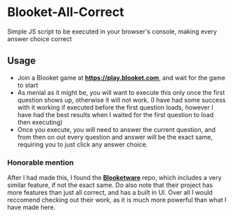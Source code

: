 # Blooket-All-Correct
Simple JS script to be executed in your browser's console, making every answer choice correct

## Usage

* Join a Blooket game at **https://play.blooket.com**, and wait for the game to start
* As menial as it might be, you will want to execute this only once the first question shows up, otherwise it will not work. (I have had some success with it working if executed before the first question loads, however I have had the best results when I waited for the first question to load then executing)
* Once you execute, you will need to answer the current question, and from then on out every question and answer will be the exact same, requiring you to just click any answer choice.

### Honorable mention
After I had made this, I found the **[Blooketware](https://github.com/Blooketware)** repo, which includes a very similar feature, if not the exact same. Do also note that their project has more features than just all correct, and has a built in UI. Over all I would reccomend checking out their work, as it is much more powerful than what I have made here.
